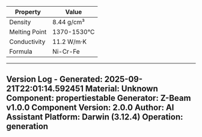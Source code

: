 | Property | Value |
|----------|-------|
| Density | 8.44 g/cm³ |
| Melting Point | 1370-1530°C |
| Conductivity | 11.2 W/m·K |
| Formula | Ni-Cr-Fe |


---
Version Log - Generated: 2025-09-21T22:01:14.592451
Material: Unknown
Component: propertiestable
Generator: Z-Beam v1.0.0
Component Version: 2.0.0
Author: AI Assistant
Platform: Darwin (3.12.4)
Operation: generation
---